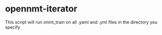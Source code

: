# opennmt-iterator
This script will run onmt_train on all .yaml and .yml files in the directory you specify
